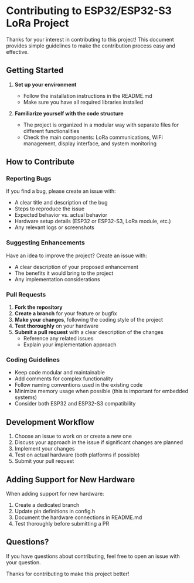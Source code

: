 # Contributing to ESP32/ESP32-S3 LoRa Project

Thanks for your interest in contributing to this project! This document provides simple guidelines to make the contribution process easy and effective.

## Getting Started

1. **Set up your environment**
   - Follow the installation instructions in the README.md
   - Make sure you have all required libraries installed

2. **Familiarize yourself with the code structure**
   - The project is organized in a modular way with separate files for different functionalities
   - Check the main components: LoRa communications, WiFi management, display interface, and system monitoring

## How to Contribute

### Reporting Bugs

If you find a bug, please create an issue with:
- A clear title and description of the bug
- Steps to reproduce the issue
- Expected behavior vs. actual behavior
- Hardware setup details (ESP32 or ESP32-S3, LoRa module, etc.)
- Any relevant logs or screenshots

### Suggesting Enhancements

Have an idea to improve the project? Create an issue with:
- A clear description of your proposed enhancement
- The benefits it would bring to the project
- Any implementation considerations

### Pull Requests

1. **Fork the repository**
2. **Create a branch** for your feature or bugfix
3. **Make your changes**, following the coding style of the project
4. **Test thoroughly** on your hardware
5. **Submit a pull request** with a clear description of the changes
   - Reference any related issues
   - Explain your implementation approach

### Coding Guidelines

- Keep code modular and maintainable
- Add comments for complex functionality
- Follow naming conventions used in the existing code
- Minimize memory usage when possible (this is important for embedded systems)
- Consider both ESP32 and ESP32-S3 compatibility

## Development Workflow

1. Choose an issue to work on or create a new one
2. Discuss your approach in the issue if significant changes are planned
3. Implement your changes
4. Test on actual hardware (both platforms if possible)
5. Submit your pull request

## Adding Support for New Hardware

When adding support for new hardware:
1. Create a dedicated branch
2. Update pin definitions in config.h
3. Document the hardware connections in README.md
4. Test thoroughly before submitting a PR

## Questions?

If you have questions about contributing, feel free to open an issue with your question.

Thanks for contributing to make this project better!
